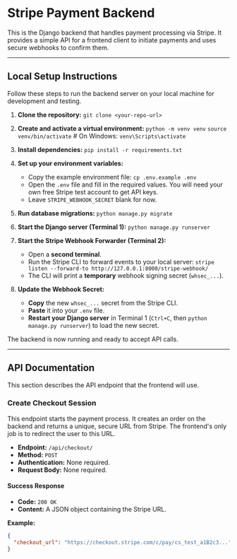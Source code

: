# Stripe Payment Backend 

This is the Django backend that handles payment processing via Stripe. It provides a simple API for a frontend client to initiate payments and uses secure webhooks to confirm them.

---

## Local Setup Instructions

Follow these steps to run the backend server on your local machine for development and testing.

1.  **Clone the repository:**
    `git clone <your-repo-url>`

2.  **Create and activate a virtual environment:**
    `python -m venv venv`
    `source venv/bin/activate`  # On Windows: `venv\Scripts\activate`

3.  **Install dependencies:**
    `pip install -r requirements.txt`

4.  **Set up your environment variables:**
    - Copy the example environment file: `cp .env.example .env`
    - Open the `.env` file and fill in the required values. You will need your own free Stripe test account to get API keys.
    - Leave `STRIPE_WEBHOOK_SECRET` blank for now.

5.  **Run database migrations:**
    `python manage.py migrate`

6.  **Start the Django server (Terminal 1):**
    `python manage.py runserver`

7.  **Start the Stripe Webhook Forwarder (Terminal 2):**
    - Open a **second terminal**.
    - Run the Stripe CLI to forward events to your local server:
      `stripe listen --forward-to http://127.0.0.1:8000/stripe-webhook/`
    - The CLI will print a **temporary** webhook signing secret (`whsec_...`).

8.  **Update the Webhook Secret:**
    - **Copy** the new `whsec_...` secret from the Stripe CLI.
    - **Paste** it into your `.env` file.
    - **Restart your Django server** in Terminal 1 (`Ctrl+C`, then `python manage.py runserver`) to load the new secret.

The backend is now running and ready to accept API calls.

---

## API Documentation

This section describes the API endpoint that the frontend will use.

### Create Checkout Session

This endpoint starts the payment process. It creates an order on the backend and returns a unique, secure URL from Stripe. The frontend's only job is to redirect the user to this URL.

*   **Endpoint:** `/api/checkout/`
*   **Method:** `POST`
*   **Authentication:** None required.
*   **Request Body:** None required.

#### Success Response

*   **Code:** `200 OK`
*   **Content:** A JSON object containing the Stripe URL.

**Example:**
```json
{
  "checkout_url": "https://checkout.stripe.com/c/pay/cs_test_a1B2c3..."
}